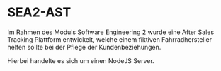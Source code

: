 # SEA2-AST

Im Rahmen des Moduls Software Engineering 2 wurde eine After Sales Tracking Plattform entwickelt,
welche einem fiktiven Fahrradhersteller helfen sollte bei der Pflege der Kundenbeziehungen.

Hierbei handelte es sich um einen NodeJS Server.
